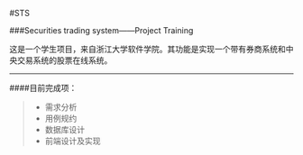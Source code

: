 #STS

###Securities trading system——Project Training

这是一个学生项目，来自浙江大学软件学院。其功能是实现一个带有券商系统和中央交易系统的股票在线系统。

----
####目前完成项：

>* 需求分析
>* 用例规约
>* 数据库设计
>* 前端设计及实现

